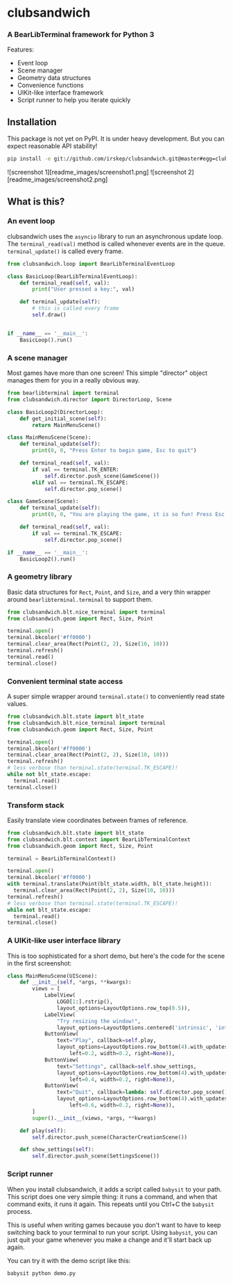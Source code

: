 # clubsandwich
### A BearLibTerminal framework for Python 3

Features:

* Event loop
* Scene manager
* Geometry data structures
* Convenience functions
* UIKit-like interface framework
* Script runner to help you iterate quickly

## Installation

This package is not yet on PyPI. It is under heavy development. But you can
expect reasonable API stability!

```sh
pip install -e git://github.com/irskep/clubsandwich.git@master#egg=clubsandwich
```

![screenshot 1][readme_images/screenshot1.png]
![screenshot 2][readme_images/screenshot2.png]

## What is this?

### An event loop

clubsandwich uses the `asyncio` library to run an asynchronous update loop.
The `terminal_read(val)` method is called whenever events are in the queue.
`terminal_update()` is called every frame.

```py
from clubsandwich.loop import BearLibTerminalEventLoop

class BasicLoop(BearLibTerminalEventLoop):
    def terminal_read(self, val):
        print("User pressed a key:", val)

    def terminal_update(self):
        # this is called every frame
        self.draw()


if __name__ == '__main__':
    BasicLoop().run()
```

### A scene manager

Most games have more than one screen! This simple "director" object manages
them for you in a really obvious way.

```py
from bearlibterminal import terminal
from clubsandwich.director import DirectorLoop, Scene

class BasicLoop2(DirectorLoop):
    def get_initial_scene(self):
        return MainMenuScene()

class MainMenuScene(Scene):
    def terminal_update(self):
        print(0, 0, "Press Enter to begin game, Esc to quit")

    def terminal_read(self, val):
        if val == terminal.TK_ENTER:
            self.director.push_scene(GameScene())
        elif val == terminal.TK_ESCAPE:
            self.director.pop_scene()

class GameScene(Scene):
    def terminal_update(self):
        print(0, 0, "You are playing the game, it is so fun! Press Esc to stop.")

    def terminal_read(self, val):
        if val == terminal.TK_ESCAPE:
            self.director.pop_scene()

if __name__ == '__main__':
    BasicLoop2().run()
```

### A geometry library

Basic data structures for `Rect`, `Point`, and `Size`, and a very thin wrapper
around `bearlibterminal.terminal` to support them.

```py
from clubsandwich.blt.nice_terminal import terminal
from clubsandwich.geom import Rect, Size, Point

terminal.open()
terminal.bkcolor('#ff0000')
terminal.clear_area(Rect(Point(2, 2), Size(10, 10)))
terminal.refresh()
terminal.read()
terminal.close()
```

### Convenient terminal state access

A super simple wrapper around `terminal.state()` to conveniently read state
values.

```py
from clubsandwich.blt.state import blt_state
from clubsandwich.blt.nice_terminal import terminal
from clubsandwich.geom import Rect, Size, Point

terminal.open()
terminal.bkcolor('#ff0000')
terminal.clear_area(Rect(Point(2, 2), Size(10, 10)))
terminal.refresh()
# less verbose than terminal.state(terminal.TK_ESCAPE)!
while not blt_state.escape:
  terminal.read()
terminal.close()
```

### Transform stack

Easily translate view coordinates between frames of reference.

```py
from clubsandwich.blt.state import blt_state
from clubsandwich.blt.context import BearLibTerminalContext
from clubsandwich.geom import Rect, Size, Point

terminal = BearLibTerminalContext()

terminal.open()
terminal.bkcolor('#ff0000')
with terminal.translate(Point(blt_state.width, blt_state.height)):
  terminal.clear_area(Rect(Point(2, 2), Size(10, 10)))
terminal.refresh()
# less verbose than terminal.state(terminal.TK_ESCAPE)!
while not blt_state.escape:
  terminal.read()
terminal.close()
```

### A UIKit-like user interface library

This is too sophisticated for a short demo, but here's the code for the scene
in the first screenshot:

```py
class MainMenuScene(UIScene):
    def __init__(self, *args, **kwargs):
        views = [
            LabelView(
                LOGO[1:].rstrip(),
                layout_options=LayoutOptions.row_top(0.5)),
            LabelView(
                "Try resizing the window!",
                layout_options=LayoutOptions.centered('intrinsic', 'intrinsic')),
            ButtonView(
                text="Play", callback=self.play,
                layout_options=LayoutOptions.row_bottom(4).with_updates(
                    left=0.2, width=0.2, right=None)),
            ButtonView(
                text="Settings", callback=self.show_settings,
                layout_options=LayoutOptions.row_bottom(4).with_updates(
                    left=0.4, width=0.2, right=None)),
            ButtonView(
                text="Quit", callback=lambda: self.director.pop_scene(),
                layout_options=LayoutOptions.row_bottom(4).with_updates(
                    left=0.6, width=0.2, right=None)),
        ]
        super().__init__(views, *args, **kwargs)

    def play(self):
        self.director.push_scene(CharacterCreationScene())

    def show_settings(self):
        self.director.push_scene(SettingsScene())
```

### Script runner

When you install clubsandwich, it adds a script called `babysit` to your path.
This script does one very simple thing: it runs a command, and when that
command exits, it runs it again. This repeats until you Ctrl+C the `babysit`
process.

This is useful when writing games because you don't want to have to keep
switching back to your terminal to run your script. Using `babysit`, you can
just quit your game whenever you make a change and it'll start back up again.

You can try it with the demo script like this:

```py
babysit python demo.py
```